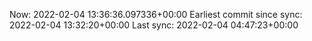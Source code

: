Now: 2022-02-04 13:36:36.097336+00:00 Earliest commit since sync: 2022-02-04 13:32:20+00:00 Last sync: 2022-02-04 04:47:23+00:00
